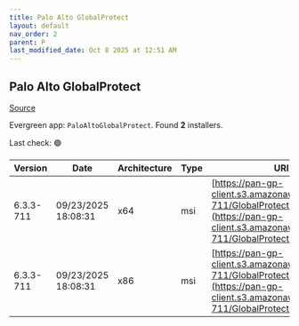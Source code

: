 ```yaml
---
title: Palo Alto GlobalProtect
layout: default
nav_order: 2
parent: P
last_modified_date: Oct 8 2025 at 12:51 AM
---
```


## Palo Alto GlobalProtect

[Source](https://docs.paloaltonetworks.com/globalprotect)

Evergreen app: `PaloAltoGlobalProtect`. Found **2** installers.

Last check: 🟢

| Version   | Date                | Architecture | Type | URI                                                                                                                                          |
| --------- | ------------------- | ------------ | ---- | -------------------------------------------------------------------------------------------------------------------------------------------- |
| 6.3.3-711 | 09/23/2025 18:08:31 | x64          | msi  | [https://pan-gp-client.s3.amazonaws.com/6.3.3-711/GlobalProtect64.msi](https://pan-gp-client.s3.amazonaws.com/6.3.3-711/GlobalProtect64.msi) |
| 6.3.3-711 | 09/23/2025 18:08:31 | x86          | msi  | [https://pan-gp-client.s3.amazonaws.com/6.3.3-711/GlobalProtect.msi](https://pan-gp-client.s3.amazonaws.com/6.3.3-711/GlobalProtect.msi)     |
